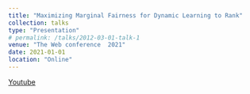 ```yaml
---
title: "Maximizing Marginal Fairness for Dynamic Learning to Rank"
collection: talks
type: "Presentation"
# permalink: /talks/2012-03-01-talk-1
venue: "The Web conference  2021"
date: 2021-01-01
location: "Online"
---
```

[Youtube](https://www.youtube.com/watch?v=j7uv72UTe5Y)